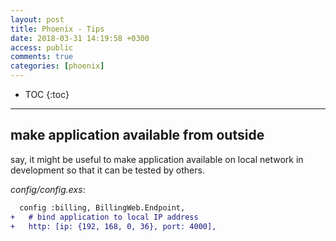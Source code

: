 ```yaml
---
layout: post
title: Phoenix - Tips
date: 2018-03-31 14:19:58 +0300
access: public
comments: true
categories: [phoenix]
---
```


<!-- more -->

* TOC
{:toc}
<hr>

make application available from outside
---------------------------------------

say, it might be useful to make application available on local network
in development so that it can be tested by others.

_config/config.exs_:

```diff
  config :billing, BillingWeb.Endpoint,
+   # bind application to local IP address
+   http: [ip: {192, 168, 0, 36}, port: 4000],
```
